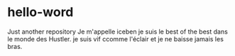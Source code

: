 # hello-word
Just another repository
Je m'appelle iceben je suis le best of the best dans le monde des Hustler. je suis vif ccomme l'éclair et je ne baisse jamais les bras. 
